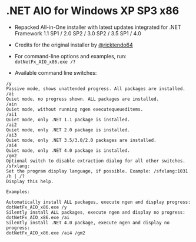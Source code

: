 # .NET AIO for Windows XP SP3 x86

* Repacked All-in-One installer with latest updates integrated for .NET Framework 1.1 SP1 / 2.0 SP2 / 3.0 SP2 / 3.5 SP1 / 4.0

* Credits for the original installer by [@ricktendo64](https://forums.mydigitallife.net/members/28038/)

* For command-line options and examples, run:  
`dotNetFx_AIO_x86.exe /?`

* Available command line switches:  
```
/y  
Passive mode, shows unattended progress. All packages are installed.  
/ai  
Quiet mode, no progress shown. ALL packages are installed.  
/ain  
Quiet mode, without running ngen executequeueditems.  
/ai1  
Quiet mode, only .NET 1.1 package is installed.  
/ai2  
Quiet mode, only .NET 2.0 package is installed.  
/ai3  
Quiet mode, only .NET 3.5/3.0/2.0 packages are installed.  
/ai4  
Quiet mode, only .NET 4.0 package is installed.  
/gm2  
Optional switch to disable extraction dialog for all other switches.  
/sfxlang:  
Set the program display language, if possible. Example: /sfxlang:1031  
/h | /?  
Display this help.  

Examples:  

Automatically install ALL packages, execute ngen and display progress:  
dotNetFx_AIO_x86.exe /y  
Silently install ALL packages, execute ngen and display no progress:  
dotNetFx_AIO_x86.exe /ai  
Silently install .NET 4.0 package, execute ngen and display no progress:  
dotNetFx_AIO_x86.exe /ai4 /gm2
```
